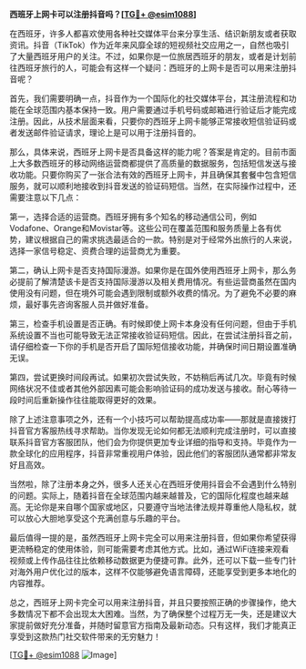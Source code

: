**西班牙上网卡可以注册抖音吗？[[TG💪+ @esim1088](https://t.me/s/esim1088)]**

在西班牙，许多人都喜欢使用各种社交媒体平台来分享生活、结识新朋友或者获取资讯。抖音（TikTok）作为近年来风靡全球的短视频社交应用之一，自然也吸引了大量西班牙用户的关注。不过，如果你是一位旅居西班牙的朋友，或者是计划前往西班牙旅行的人，可能会有这样一个疑问：西班牙的上网卡是否可以用来注册抖音呢？

首先，我们需要明确一点，抖音作为一个国际化的社交媒体平台，其注册流程和功能在全球范围内基本保持一致。用户需要通过手机号码或邮箱进行验证后才能完成注册。因此，从技术层面来看，只要你的西班牙上网卡能够正常接收短信验证码或者发送邮件验证请求，理论上是可以用于注册抖音的。

那么，具体来说，西班牙上网卡是否具备这样的能力呢？答案是肯定的。目前市面上大多数西班牙的移动网络运营商都提供了高质量的数据服务，包括短信发送与接收功能。只要你购买了一张合法有效的西班牙上网卡，并且确保其套餐中包含短信服务，就可以顺利地接收到抖音发送的验证码短信。当然，在实际操作过程中，还需要注意以下几点：

第一，选择合适的运营商。西班牙拥有多个知名的移动通信公司，例如Vodafone、Orange和Movistar等。这些公司在覆盖范围和服务质量上各有优势，建议根据自己的需求挑选最适合的一款。特别是对于经常外出旅行的人来说，选择一家信号稳定、资费合理的运营商尤为重要。

第二，确认上网卡是否支持国际漫游。如果你是在国外使用西班牙上网卡，那么务必提前了解清楚该卡是否支持国际漫游以及相关费用情况。有些运营商虽然在国内使用没有问题，但在境外可能会遇到限制或额外收费的情况。为了避免不必要的麻烦，最好事先咨询客服人员并做好准备。

第三，检查手机设置是否正确。有时候即使上网卡本身没有任何问题，但由于手机系统设置不当也可能导致无法正常接收验证码短信。因此，在尝试注册抖音之前，请仔细检查一下你的手机是否开启了国际短信接收功能，并确保时间日期设置准确无误。

第四，尝试更换时间段再试。如果初次尝试失败，不妨稍后再试几次。毕竟有时候网络状况不佳或者其他外部因素可能会影响验证码的成功发送与接收。耐心等待一段时间后重新操作往往能取得更好的效果。

除了上述注意事项之外，还有一个小技巧可以帮助提高成功率——那就是直接拨打抖音官方客服热线寻求帮助。当你发现无论如何都无法顺利完成注册时，可以直接联系抖音官方客服团队，他们会为你提供更加专业详细的指导和支持。毕竟作为一款全球化的应用程序，抖音非常重视用户体验，因此他们的客服团队通常都非常友好且高效。

当然啦，除了注册本身之外，很多人还关心在西班牙使用抖音会不会遇到什么特别的问题。实际上，随着抖音在全球范围内越来越普及，它的国际化程度也越来越高。无论你是来自哪个国家或地区，只要遵守当地法律法规并尊重他人隐私权，就可以放心大胆地享受这个充满创意与乐趣的平台。

最后值得一提的是，虽然西班牙上网卡完全可以用来注册抖音，但如果你希望获得更流畅稳定的使用体验，则可能需要考虑其他方式。比如，通过WiFi连接来观看视频或上传作品往往比依赖移动数据更为便捷可靠。此外，还可以下载一些专门针对海外用户优化过的版本，这样不仅能够避免语言障碍，还能享受到更多本地化的内容推荐。

总之，西班牙上网卡完全可以用来注册抖音，并且只要按照正确的步骤操作，绝大多数情况下都不会出现太大困难。当然，为了确保整个过程万无一失，还是建议大家提前做好充分准备，并随时留意官方指南及最新动态。只有这样，我们才能真正享受到这款热门社交软件带来的无穷魅力！

[[TG💪+ @esim1088](https://t.me/s/esim1088) ![Image](https://i.postimg.cc/4NQfJmqS/Snipaste-2025-05-13-00-14-12.png)]